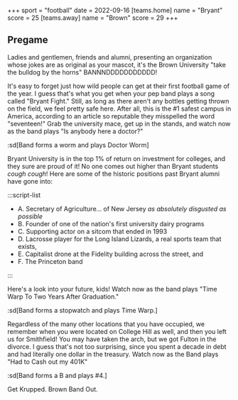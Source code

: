 +++
sport = "football"
date = 2022-09-16
[teams.home]
name = "Bryant"
score = 25
[teams.away]
name = "Brown"
score = 29
+++

## Pregame

Ladies and gentlemen, friends and alumni, presenting an organization whose jokes are as original as your mascot, it's the Brown University "take the bulldog by the horns" BANNNDDDDDDDDDDD!

It's easy to forget just how wild people can get at their first football game of the year. I guess that's what you get when your pep band plays a song called "Bryant Fight." Still, as long as there aren't any bottles getting thrown on the field, we feel pretty safe here. After all, this is the #1 safest campus in America, according to an article so reputable they misspelled the word "seventeen!" Grab the university mace, get up in the stands, and watch now as the band plays "Is anybody here a doctor?"

:sd[Band forms a worm and plays Doctor Worm]

Bryant University is in the top 1% of return on investment for colleges, and they sure are proud of it! No one comes out higher than Bryant students _cough_ _cough_! Here are some of the historic positions past Bryant alumni have gone into:

:::script-list

- A. Secretary of Agriculture… of New Jersey _as absolutely disgusted as possible_
- B. Founder of one of the nation's first university dairy programs
- C. Supporting actor on a sitcom that ended in 1993
- D. Lacrosse player for the Long Island Lizards, a real sports team that exists,
- E. Capitalist drone at the Fidelity building across the street, and
- F. The Princeton band

:::

Here's a look into your future, kids! Watch now as the band plays "Time Warp To Two Years After Graduation."

:sd[Band forms a stopwatch and plays Time Warp.]

Regardless of the many other locations that you have occupied, we remember when you were located on College Hill as well, and then you left us for Smithfield! You may have taken the arch, but we got Fulton in the divorce. I guess that's not too surprising, since you spent a decade in debt and had literally one dollar in the treasury. Watch now as the Band plays "Had to Cash out my 401K"

:sd[Band forms a B and plays #4.]

Get Krupped. Brown Band Out.
